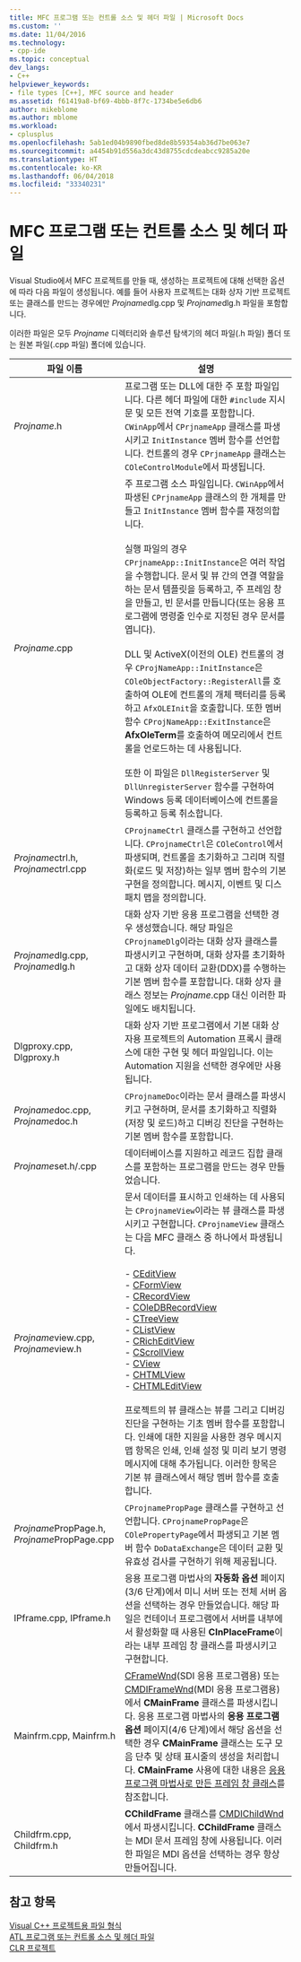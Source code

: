 ```yaml
---
title: MFC 프로그램 또는 컨트롤 소스 및 헤더 파일 | Microsoft Docs
ms.custom: ''
ms.date: 11/04/2016
ms.technology:
- cpp-ide
ms.topic: conceptual
dev_langs:
- C++
helpviewer_keywords:
- file types [C++], MFC source and header
ms.assetid: f61419a8-bf69-4bbb-8f7c-1734be5e6db6
author: mikeblome
ms.author: mblome
ms.workload:
- cplusplus
ms.openlocfilehash: 5ab1ed04b9890fbed8de8b59354ab36d7be063e7
ms.sourcegitcommit: a4454b91d556a3dc43d8755cdcdeabcc9285a20e
ms.translationtype: HT
ms.contentlocale: ko-KR
ms.lasthandoff: 06/04/2018
ms.locfileid: "33340231"
---
```

# <a name="mfc-program-or-control-source-and-header-files"></a>MFC 프로그램 또는 컨트롤 소스 및 헤더 파일
Visual Studio에서 MFC 프로젝트를 만들 때, 생성하는 프로젝트에 대해 선택한 옵션에 따라 다음 파일이 생성됩니다. 예를 들어 사용자 프로젝트는 대화 상자 기반 프로젝트 또는 클래스를 만드는 경우에만 *Projname*dlg.cpp 및 *Projname*dlg.h 파일을 포함합니다.  
  
 이러한 파일은 모두 *Projname* 디렉터리와 솔루션 탐색기의 헤더 파일(.h 파일) 폴더 또는 원본 파일(.cpp 파일) 폴더에 있습니다.  
  
|파일 이름|설명|  
|---------------|-----------------|  
|*Projname*.h|프로그램 또는 DLL에 대한 주 포함 파일입니다. 다른 헤더 파일에 대한 `#include` 지시문 및 모든 전역 기호를 포함합니다. `CWinApp`에서 `CPrjnameApp` 클래스를 파생시키고 `InitInstance` 멤버 함수를 선언합니다. 컨트롤의 경우 `CPrjnameApp` 클래스는 `COleControlModule`에서 파생됩니다.|  
|*Projname*.cpp|주 프로그램 소스 파일입니다. `CWinApp`에서 파생된 `CPrjnameApp` 클래스의 한 개체를 만들고 `InitInstance` 멤버 함수를 재정의합니다.<br /><br /> 실행 파일의 경우 `CPrjnameApp::InitInstance`은 여러 작업을 수행합니다. 문서 및 뷰 간의 연결 역할을 하는 문서 템플릿을 등록하고, 주 프레임 창을 만들고, 빈 문서를 만듭니다(또는 응용 프로그램에 명령줄 인수로 지정된 경우 문서를 엽니다).<br /><br /> DLL 및 ActiveX(이전의 OLE) 컨트롤의 경우 `CProjNameApp::InitInstance`은 `COleObjectFactory::RegisterAll`를 호출하여 OLE에 컨트롤의 개체 팩터리를 등록하고 `AfxOLEInit`을 호출합니다. 또한 멤버 함수 `CProjNameApp::ExitInstance`은 **AfxOleTerm**를 호출하여 메모리에서 컨트롤을 언로드하는 데 사용됩니다.<br /><br /> 또한 이 파일은 `DllRegisterServer` 및 `DllUnregisterServer` 함수를 구현하여 Windows 등록 데이터베이스에 컨트롤을 등록하고 등록 취소합니다.|  
|*Projname*ctrl.h, *Projname*ctrl.cpp|`CProjnameCtrl` 클래스를 구현하고 선언합니다. `CProjnameCtrl`은 `COleControl`에서 파생되며, 컨트롤을 초기화하고 그리며 직렬화(로드 및 저장)하는 일부 멤버 함수의 기본 구현을 정의합니다. 메시지, 이벤트 및 디스패치 맵을 정의합니다.|  
|*Projname*dlg.cpp, *Projname*dlg.h|대화 상자 기반 응용 프로그램을 선택한 경우 생성했습니다. 해당 파일은 `CProjnameDlg`이라는 대화 상자 클래스를 파생시키고 구현하며, 대화 상자를 초기화하고 대화 상자 데이터 교환(DDX)를 수행하는 기본 멤버 함수를 포함합니다. 대화 상자 클래스 정보는 *Projname*.cpp 대신 이러한 파일에도 배치됩니다.|  
|Dlgproxy.cpp, Dlgproxy.h|대화 상자 기반 프로그램에서 기본 대화 상자용 프로젝트의 Automation 프록시 클래스에 대한 구현 및 헤더 파일입니다. 이는 Automation 지원을 선택한 경우에만 사용됩니다.|  
|*Projname*doc.cpp, *Projname*doc.h|`CProjnameDoc`이라는 문서 클래스를 파생시키고 구현하며, 문서를 초기화하고 직렬화(저장 및 로드)하고 디버깅 진단을 구현하는 기본 멤버 함수를 포함합니다.|  
|*Projname*set.h/.cpp|데이터베이스를 지원하고 레코드 집합 클래스를 포함하는 프로그램을 만드는 경우 만들었습니다.|  
|*Projname*view.cpp, *Projname*view.h|문서 데이터를 표시하고 인쇄하는 데 사용되는 `CProjnameView`이라는 뷰 클래스를 파생시키고 구현합니다. `CProjnameView` 클래스는 다음 MFC 클래스 중 하나에서 파생됩니다.<br /><br /> -   [CEditView](../mfc/reference/ceditview-class.md)<br />-   [CFormView](../mfc/reference/cformview-class.md)<br />-   [CRecordView](../mfc/reference/crecordview-class.md)<br />-   [COleDBRecordView](../mfc/reference/coledbrecordview-class.md)<br />-   [CTreeView](../mfc/reference/ctreeview-class.md)<br />-   [CListView](../mfc/reference/clistview-class.md)<br />-   [CRichEditView](../mfc/reference/cricheditview-class.md)<br />-   [CScrollView](../mfc/reference/cscrollview-class.md)<br />-   [CView](../mfc/reference/cview-class.md)<br />-   [CHTMLView](../mfc/reference/chtmlview-class.md)<br />-   [CHTMLEditView](../mfc/reference/chtmleditview-class.md)<br /><br /> 프로젝트의 뷰 클래스는 뷰를 그리고 디버깅 진단을 구현하는 기초 멤버 함수를 포함합니다. 인쇄에 대한 지원을 사용한 경우 메시지 맵 항목은 인쇄, 인쇄 설정 및 미리 보기 명령 메시지에 대해 추가됩니다. 이러한 항목은 기본 뷰 클래스에서 해당 멤버 함수를 호출합니다.|  
|*Projname*PropPage.h, *Projname*PropPage.cpp|`CProjnamePropPage` 클래스를 구현하고 선언합니다. `CProjnamePropPage`은 `COlePropertyPage`에서 파생되고 기본 멤버 함수 `DoDataExchange`은 데이터 교환 및 유효성 검사를 구현하기 위해 제공됩니다.|  
|IPframe.cpp, IPframe.h|응용 프로그램 마법사의 **자동화 옵션** 페이지(3/6 단계)에서 미니 서버 또는 전체 서버 옵션을 선택하는 경우 만들었습니다. 해당 파일은 컨테이너 프로그램에서 서버를 내부에서 활성화할 때 사용된 **CInPlaceFrame**이라는 내부 프레임 창 클래스를 파생시키고 구현합니다.|  
|Mainfrm.cpp, Mainfrm.h|[CFrameWnd](../mfc/reference/cframewnd-class.md)(SDI 응용 프로그램용) 또는 [CMDIFrameWnd](../mfc/reference/cmdiframewnd-class.md)(MDI 응용 프로그램용)에서 **CMainFrame** 클래스를 파생시킵니다. 응용 프로그램 마법사의 **응용 프로그램 옵션** 페이지(4/6 단계)에서 해당 옵션을 선택한 경우 **CMainFrame** 클래스는 도구 모음 단추 및 상태 표시줄의 생성을 처리합니다. **CMainFrame** 사용에 대한 내용은 [응용 프로그램 마법사로 만든 프레임 창 클래스](../mfc/frame-window-classes-created-by-the-application-wizard.md)를 참조합니다.|  
|Childfrm.cpp, Childfrm.h|**CChildFrame** 클래스를 [CMDIChildWnd](../mfc/reference/cmdichildwnd-class.md)에서 파생시킵니다. **CChildFrame** 클래스는 MDI 문서 프레임 창에 사용됩니다. 이러한 파일은 MDI 옵션을 선택하는 경우 항상 만들어집니다.|  
  
## <a name="see-also"></a>참고 항목  
 [Visual C++ 프로젝트용 파일 형식](../ide/file-types-created-for-visual-cpp-projects.md)   
 [ATL 프로그램 또는 컨트롤 소스 및 헤더 파일](../ide/atl-program-or-control-source-and-header-files.md)   
 [CLR 프로젝트](../ide/files-created-for-clr-projects.md)